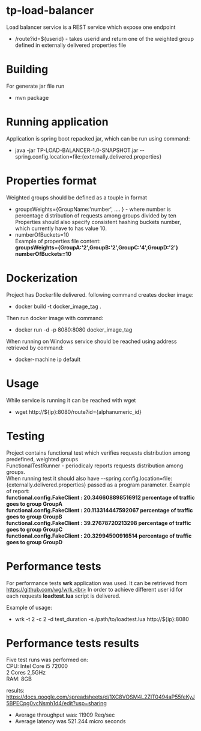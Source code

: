 # tp-load-balancer

Load balancer service is a REST service which expose one endpoint </br>
* /route?id=${userid} - takes userid and return one of the weighted group defined in externally delivered properties file <br>

# Building
For generate jar file run<br>
- mvn package

# Running application

Application is spring boot repacked jar, which can be run using command:
* java -jar TP-LOAD-BALANCER-1.0-SNAPSHOT.jar --spring.config.location=file:{externally.delivered.properties}

# Properties format
Weighted groups should be defined as a touple in format
- groupsWeights={GroupName:'number', .... } - where number is percentage distribution of requests among groups divided by ten <br>
Properties should also specify consistent hashing buckets number, which currently have to has value 10.
- numberOfBuckets=10 <br>
Example of properties file content:<br>
<b>groupsWeights={GroupA:'2',GroupB:'2',GroupC:'4',GroupD:'2'}<br>
numberOfBuckets=10</b>

# Dockerization
Project has Dockerfile delivered. following command creates docker image:
* docker build -t docker_image_tag . <br>

Then run docker image with command:
- docker run -d -p 8080:8080 docker_image_tag <br>

When running on Windows service should be reached using address retrieved by command:
-  docker-machine ip default

# Usage
While service is running it can be reached with wget
- wget http://${ip}:8080/route?id={alphanumeric_id}

# Testing
Project contains functional test which verifies requests distribution among predefined, weighted groups <br>
FunctionalTestRunner - periodicaly reports requests distribution among groups. <br>
When running test it should also have --spring.config.location=file:{externally.delivered.properties} passed as a program parameter.
Example of report:<br>
<b>
functional.config.FakeClient : 20.346608898516912 percentage of traffic goes to group GroupA <br>
functional.config.FakeClient : 20.113314447592067 percentage of traffic goes to group GroupB <br>
functional.config.FakeClient : 39.27678720213298 percentage of traffic goes to group GroupC <br>
functional.config.FakeClient : 20.32994500916514 percentage of traffic goes to group GroupD <br>
</b>

# Performance tests
For performance tests <b>wrk</b> application was used. It can be retrieved from https://github.com/wg/wrk.<br>
In order to achieve different user id for each requests <b>loadtest.lua</b> script is delivered.<br>

Example of usage:
- wrk -t 2 -c 2 -d test_duration -s /path/to/loadtest.lua http://${ip}:8080</br>
    
# Performance tests results

Five test runs was performed on:<br>
CPU: Intel Core i5 72000<br>
     2 Cores 2,5GHz<br>
RAM: 8GB<br>

results:  https://docs.google.com/spreadsheets/d/1XC8VOSM4L2ZlT0494aP55feKyJ5BPECpg0vcNsmh1d4/edit?usp=sharing <br>

- Average throughput was: 11909 Req/sec 
- Average latency was 521.244 micro seconds

  






